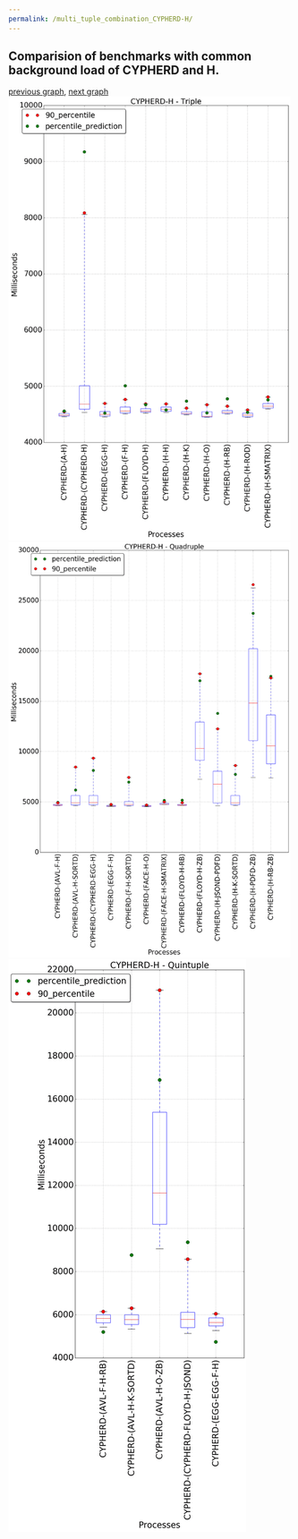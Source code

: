 ```yaml
---
permalink: /multi_tuple_combination_CYPHERD-H/
---
```



## Comparision of benchmarks with common background load of CYPHERD and H.

[previous graph](../multi_tuple_combination_CYPHERD-F/), [next graph](../multi_tuple_combination_CYPHERD-JSOND/)
![graph figure](./images/triple/CYPHERD/CYPHERD-H_box.png)![graph figure](./images/quadruple/CYPHERD/CYPHERD-H_box.png)![graph figure](./images/quintuple/CYPHERD/CYPHERD-H_box.png)